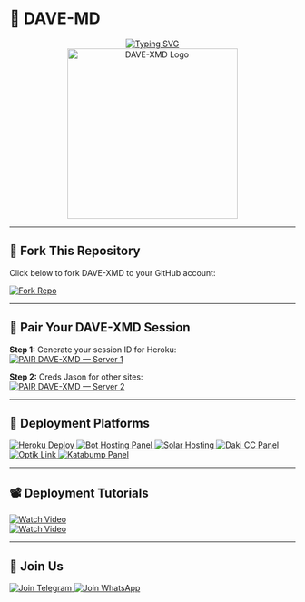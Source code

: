 # 💠 DAVE-MD

<div align="center"> 
  <a href="https://git.io/typing-svg"> 
    <img src="https://readme-typing-svg.demolab.com?font=Rockwell&size=50&pause=1000&color=33ff00&center=true&width=910&height=100&lines=DAVE-XMD;Multi+Device+Whatsapp+Bot;Made+By+Gifted" alt="Typing SVG" />
  </a> 
</div> 

<div align="center"> 
  <img src="https://files.catbox.moe/lidsgj.jpg" alt="DAVE-XMD Logo" height="300"> 
</div>

---

## 🍴 Fork This Repository
Click below to fork DAVE-XMD to your GitHub account:

<a href="https://github.com/giftdee/DAVE-MD/fork" target="_blank">
  <img src="https://img.shields.io/badge/Fork%20Bot%20Repo-100000?style=for-the-badge&logo=github&logoColor=white" alt="Fork Repo"/>
</a>

---

## 💠 Pair Your DAVE-XMD Session

**Step 1:** Generate your session ID for Heroku:  
[![PAIR DAVE-XMD — Server 1](https://img.shields.io/badge/PAIR%20CODE%20SERVER%201-DAVE--XMD-blue?style=for-the-badge)](https://cypherxdomini-93c190b43dce.herokuapp.com/)  

**Step 2:** Creds Jason for other sites:  
[![PAIR DAVE-XMD — Server 2](https://img.shields.io/badge/PAIR%20CODE%20SERVER%202-DAVE--XMD-blue?style=for-the-badge)](https://dacmvexmd-pair-site.onrender.com/)

---

## 🌌 Deployment Platforms

<a href="https://dashboard.heroku.com/new?template=https://github.com/giftdee/DAVE-MD/tree/main" target="_blank">
  <img alt="Heroku Deploy" src="https://img.shields.io/badge/-Heroku%20Deploy-FF004D?style=for-the-badge&logo=heroku&logoColor=white"/>
</a>
<a href="https://bot-hosting.net/?aff=1068419752923508776" target="_blank">
  <img alt="Bot Hosting Panel" src="https://img.shields.io/badge/Bothosting%20Panel-28a745?style=for-the-badge"/>
</a>
<a href="https://account.solarhosting.cc/" target="_blank">
  <img alt="Solar Hosting" src="https://img.shields.io/badge/Solar_Hosting-FF6B6B?style=for-the-badge&logo=server&logoColor=white"/>
</a>
<a href="https://daki.cc" target="_blank">
  <img alt="Daki CC Panel" src="https://img.shields.io/badge/Daki_CC_PANEL-34495E?style=for-the-badge&logo=server&logoColor=darkorange"/>
</a>
<a href="https://optiklink.com/" target="_blank">
  <img alt="Optik Link" src="https://img.shields.io/badge/Optik_Link_panel-2ECC71?style=for-the-badge&logo=server&logoColor=darkorange"/>
</a>
<a href="https://dashboard.katabump.com/auth/login#ce51a" target="_blank">
  <img alt="Katabump Panel" src="https://img.shields.io/badge/Katabump_panel-D6B7D6?style=for-the-badge&logo=server&logoColor=lightblue"/>
</a>

---

## 📽️ Deployment Tutorials

[![Watch Video](https://img.shields.io/badge/Watch%20on-YouTube-red?logo=youtube)](https://youtu.be/oewdMmpkUCM?si=o6vdNtDCX0R5O_re)  
[![Watch Video](https://img.shields.io/badge/Watch%20on-YouTube-red?logo=youtube)](https://youtu.be/94V78PGHn7Q?si=vnaTpq85xPvLHQeD)

---

## 💬 Join Us

<a href="https://t.me/+3QhFUZHx-nhhZmY1" target="_blank">
  <img src="https://img.shields.io/badge/Join%20Telegram-0078E7?style=for-the-badge&logo=telegram&logoColor=white" alt="Join Telegram"/>
</a>
<a href="https://whatsapp.com/channel/0029VbApvFQ2Jl84lhONkc3k" target="_blank">
  <img src="https://img.shields.io/badge/Join%20WhatsApp-25D366?style=for-the-badge&logo=whatsapp&logoColor=white" alt="Join WhatsApp"/>
</a>
